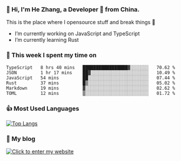 ### 👋 Hi, I'm He Zhang, a Developer 🚀 from China.

This is the place where I opensource stuff and break things :rofl:

- I’m currently working on JavaScript and TypeScript
- I’m currently learning Rust

### 💪 This week I spent my time on 
<!--START_SECTION:waka-->

```text
TypeScript   8 hrs 40 mins   █████████████████▓░░░░░░░   70.62 %
JSON         1 hr 17 mins    ██▓░░░░░░░░░░░░░░░░░░░░░░   10.49 %
JavaScript   54 mins         ██░░░░░░░░░░░░░░░░░░░░░░░   07.44 %
Rust         37 mins         █▒░░░░░░░░░░░░░░░░░░░░░░░   05.02 %
Markdown     19 mins         ▓░░░░░░░░░░░░░░░░░░░░░░░░   02.62 %
TOML         12 mins         ▒░░░░░░░░░░░░░░░░░░░░░░░░   01.72 %
```

<!--END_SECTION:waka-->

### 👍 Most Used Languages
[![Top Langs](https://github-readme-stats.vercel.app/api/top-langs/?username=zhanghecool&layout=compact)](https://zhanghe.cool)

### 🌈 My blog 
[![Click to enter my website](https://cdn.jsdelivr.net/gh/zhanghecool/assets/images/gif/zhanghecools.gif)](https://zhanghe.cool)
